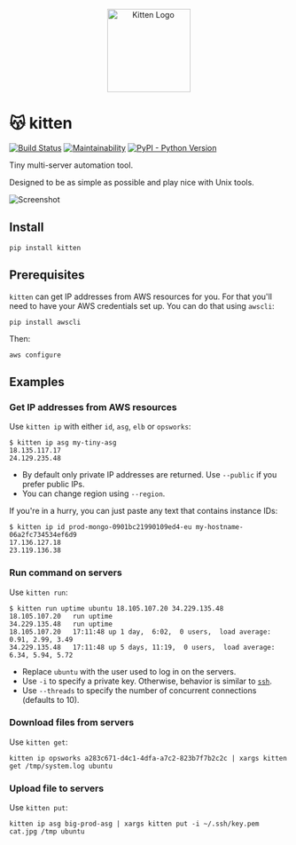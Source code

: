 <p align="center"><img alt="Kitten Logo" src="https://i.imgur.com/Rk3Vql3.png" height="150"></p>

# 😽 kitten

[![Build Status](https://travis-ci.org/hoffa/kitten.svg?branch=master)](https://travis-ci.org/hoffa/kitten) [![Maintainability](https://api.codeclimate.com/v1/badges/34e6b84000b2ab0e1bce/maintainability)](https://codeclimate.com/github/hoffa/kitten/maintainability) [![PyPI - Python Version](https://img.shields.io/pypi/pyversions/kitten.svg)](https://pypi.org/project/kitten)

Tiny multi-server automation tool.

Designed to be as simple as possible and play nice with Unix tools.

![Screenshot](https://i.imgur.com/QEQfOiv.png)

## Install

```Shell
pip install kitten
```

## Prerequisites

`kitten` can get IP addresses from AWS resources for you. For that you'll need to have your AWS credentials set up. You can do that using `awscli`:

```Shell
pip install awscli
```

Then:

```Shell
aws configure
```

## Examples

### Get IP addresses from AWS resources

Use `kitten ip` with either `id`, `asg`, `elb` or `opsworks`:

```Shell
$ kitten ip asg my-tiny-asg
18.135.117.17
24.129.235.48
```

- By default only private IP addresses are returned. Use `--public` if you prefer public IPs.
- You can change region using `--region`.

If you're in a hurry, you can just paste any text that contains instance IDs:

```Shell
$ kitten ip id prod-mongo-0901bc21990109ed4-eu my-hostname-06a2fc734534ef6d9
17.136.127.18
23.119.136.38
```

### Run command on servers

Use `kitten run`:

```Shell
$ kitten run uptime ubuntu 18.105.107.20 34.229.135.48
18.105.107.20	run	uptime
34.229.135.48	run	uptime
18.105.107.20	17:11:48 up 1 day,  6:02,  0 users,  load average: 0.91, 2.99, 3.49
34.229.135.48	17:11:48 up 5 days, 11:19,  0 users,  load average: 6.34, 5.94, 5.72
```

- Replace `ubuntu` with the user used to log in on the servers.
- Use `-i` to specify a private key. Otherwise, behavior is similar to [`ssh`](http://man7.org/linux/man-pages/man1/ssh.1.html).
- Use `--threads` to specify the number of concurrent connections (defaults to 10).

### Download files from servers

Use `kitten get`:

```Shell
kitten ip opsworks a283c671-d4c1-4dfa-a7c2-823b7f7b2c2c | xargs kitten get /tmp/system.log ubuntu
```

### Upload file to servers

Use `kitten put`:

```Shell
kitten ip asg big-prod-asg | xargs kitten put -i ~/.ssh/key.pem cat.jpg /tmp ubuntu
```
